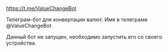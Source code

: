 https://t.me/ValueChangeBot

Телеграм-бот для конвертации валют. Имя в телеграме @ValueChangeBot

Данный бот не запущен, необходимо запустить его со своего устройства.

